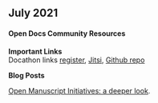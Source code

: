 ## July 2021

#### Open Docs Community Resources

__Important Links__   
Docathon links  [register](https://docs.google.com/forms/d/e/1FAIpQLSfYM9xEAYQk_et1hrcVja7IA_1Vd5BMZVWZGfJUnm859YwL5Q/viewform?usp=sf_link), [Jitsi](https://meet.jit.si/RokwireC), [Github repo](https://github.com/rokwire/rokwire-docs/tree/main/Docathon)    


__Blog Posts__   

[Open Manuscript Initiatives: a deeper look](http://publish.illinois.edu/bradly-alicea/2021/07/07/open-manuscript-initiatives-a-deeper-look/).
